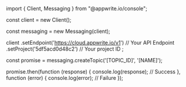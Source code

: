 import { Client,  Messaging } from "@appwrite.io/console";

const client = new Client();

const messaging = new Messaging(client);

client
    .setEndpoint('https://cloud.appwrite.io/v1') // Your API Endpoint
    .setProject('5df5acd0d48c2') // Your project ID
;

const promise = messaging.createTopic('[TOPIC_ID]', '[NAME]');

promise.then(function (response) {
    console.log(response); // Success
}, function (error) {
    console.log(error); // Failure
});